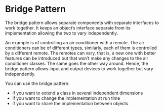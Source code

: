 # Bridge Pattern

The bridge pattern allows separate components with separate interfaces to work together. It keeps an object’s interface
separate from its implementation allowing the two to vary independently.

An example is of controlling an air conditioner with a remote. The air conditioners can be of different types,
similarly, each of them is controlled by a different remote. The remotes can vary, that is, a new one with better
features can be introduced but that won’t make any changes to the air conditioner classes. The same goes the other way
around. Hence, the bridge pattern allows input and output devices to work together but vary independently.

You can use the bridge pattern:

- if you want to extend a class in several independent dimensions
- if you want to change the implementation at run time
- if you want to share the implementation between objects